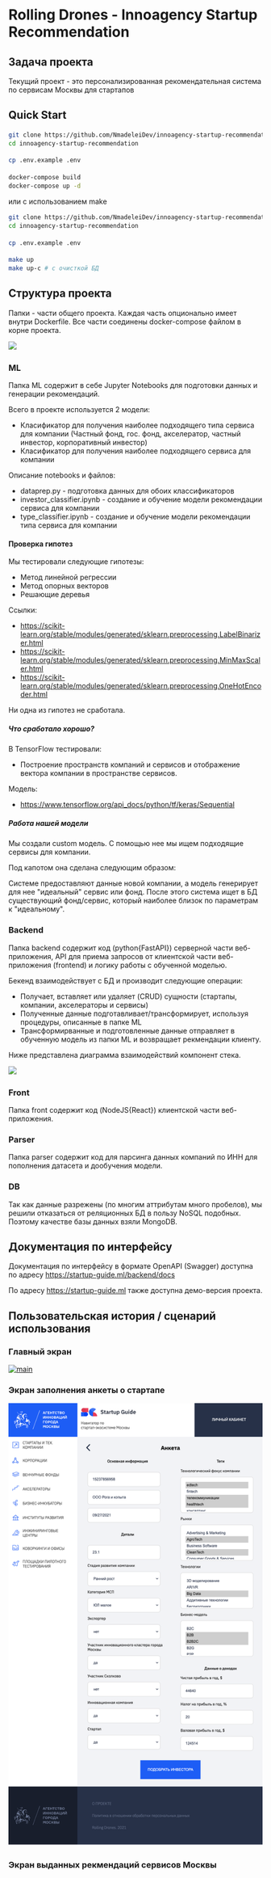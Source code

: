 # Rolling Drones - Innoagency Startup Recommendation

## Задача проекта

Текущий проект - это персонализированная рекомендательная система по сервисам Москвы для стартапов

## Quick Start

```bash
git clone https://github.com/NmadeleiDev/innoagency-startup-recommendation.git
cd innoagency-startup-recommendation

cp .env.example .env

docker-compose build
docker-compose up -d
```

или с использованием make

```bash
git clone https://github.com/NmadeleiDev/innoagency-startup-recommendation.git
cd innoagency-startup-recommendation

cp .env.example .env

make up
make up-c # с очисткой БД
```

## Структура проекта

Папки - части общего проекта. Каждая часть опционально имеет внутри Dockerfile. Все части соединены docker-compose файлом в корне проекта.

[![](https://mermaid.ink/svg/eyJjb2RlIjoiZmxvd2NoYXJ0IExSXG4gICAgVVtVc2VyL0Zyb250XSA8LS0-IEJbQmFja2VuZF1cbiAgICBCPC0tPk1MW01vZGVsXSAgJiBNW01vbmdvREJdICYgUFxuICAgIFBbUGFyc2VyXS0tPk0iLCJtZXJtYWlkIjp7InRoZW1lIjoiZGFyayJ9LCJ1cGRhdGVFZGl0b3IiOmZhbHNlLCJhdXRvU3luYyI6dHJ1ZSwidXBkYXRlRGlhZ3JhbSI6ZmFsc2V9)](https://mermaid-js.github.io/mermaid-live-editor/edit/#eyJjb2RlIjoiZmxvd2NoYXJ0IExSXG4gICAgVVtVc2VyL0Zyb250XSA8LS0-IEJbQmFja2VuZF1cbiAgICBCPC0tPk1MW01vZGVsXSAgJiBNW01vbmdvREJdICYgUFxuICAgIFBbUGFyc2VyXS0tPk0iLCJtZXJtYWlkIjoie1xuICBcInRoZW1lXCI6IFwiZGFya1wiXG59IiwidXBkYXRlRWRpdG9yIjpmYWxzZSwiYXV0b1N5bmMiOnRydWUsInVwZGF0ZURpYWdyYW0iOmZhbHNlfQ)

### ML

Папка ML содержит в себе Jupyter Notebooks для подготовки данных и генерации рекомендаций.

Всего в проекте используется 2 модели:

- Класификатор для получения наиболее подходящего типа сервиса для компании (Частный фонд, гос. фонд, акселератор, частный инвестор, корпоративный инвестор)
- Класификатор для получения наиболее подходящего сервиса для компании

Описание notebooks и файлов:

- dataprep.py - подготовка данных для обоих классификаторов
- investor_classifier.ipynb - создание и обучение модели рекомендации сервиса для компании
- type_classifier.ipynb - создание и обучение модели рекомендации типа сервиса для компании

#### Проверка гипотез

Мы тестировали следующие гипотезы:

- Метод линейной регрессии
- Метод опорных векторов
- Решающие деревья

Ссылки:

- <https://scikit-learn.org/stable/modules/generated/sklearn.preprocessing.LabelBinarizer.html>
- <https://scikit-learn.org/stable/modules/generated/sklearn.preprocessing.MinMaxScaler.html>
- <https://scikit-learn.org/stable/modules/generated/sklearn.preprocessing.OneHotEncoder.html>

Ни одна из гипотез не сработала.

##### Что сработало хорошо?

В TensorFlow тестировали:

- Построение пространств компаний и сервисов и отображение вектора компании в пространстве сервисов.

Модель:

- <https://www.tensorflow.org/api_docs/python/tf/keras/Sequential>

##### Работа нашей модели

Мы создали custom модель. С помощью нее мы ищем подходящие сервисы для компании.

Под капотом она сделана следующим образом:

Системе предоставляют данные новой компании, а модель генерирует для нее "идеальный" сервис или фонд. После этого система ищет в БД существующий фонд/сервис, который наиболее близок по параметрам к "идеальному".

### Backend

Папка backend содержит код (python{FastAPI}) серверной части веб-приложения, API для приема запросов от клиентской части веб-приложения (frontend) и логику работы с обученной моделью.

Бекенд взаимодействует с БД и производит следующие операции:

- Получает, вставляет или удаляет (CRUD) сущности (стартапы, компании, акселераторы и сервисы)
- Полученные данные подготавливает/трансформирует, используя процедуры, описанные в папке ML
- Трансформирванные и подготовленные данные отправляет в обученную модель из папки ML и возвращает рекмендации клиенту.

Ниже представлена диаграмма взаимодействий компонент стека.

[![](https://mermaid.ink/svg/eyJjb2RlIjoiZmxvd2NoYXJ0IFRCXG4gICAgJSUgc3ViZ3JhcGggQmFja2VuZFxuICAgIEZbRnJvbnRdIC0tPnwxLiDQlNCw0L3QvdGL0LUg0YEg0LDQvdC60LXRgtGLfCBCW0JhY2tlbmRdXG4gICAgQiAtLT58NS4g0JLQvtC30LLRgNCw0YIg0YDQtdC60L7QvNC10L3QtNCw0YbQuNC5fCBGXG4gICAgQiA8LS0-fDIuINCX0LDQv9GA0L7RgSDQtNCw0L3QvdGL0YUg0L4g0YHQtdGA0LLQuNGB0LDRhXwgREJcbiAgICBCIDwtLT58My4g0J_RgNC-0YbQtdC00YPRgNCwINC_0L7QtNCz0L7RgtC-0LLQutC4INC00LDQvdC90YvRhXwgUFxuICAgIEIgPC0tPnw0LiDQntGC0L_RgNCw0LLQutCwINC_0L7QtNCz0L7RgtC-0LLQu9C10L3QvdGL0YUg0LTQsNC90L3Ri9GFINCyINC80L7QtNC10LvRjHwgTVxuICAgICUlIGVuZFxuICAgIHN1YmdyYXBoIE1MXG4gICAgUFtTY2lraXQtbGVhcm4gUGlwZWxpbmVzXVxuICAgIE1bVGVuc29yZmxvdyBNb2RlbF1cbiAgICBlbmQiLCJtZXJtYWlkIjp7InRoZW1lIjoiZGFyayJ9LCJ1cGRhdGVFZGl0b3IiOmZhbHNlLCJhdXRvU3luYyI6dHJ1ZSwidXBkYXRlRGlhZ3JhbSI6ZmFsc2V9)](https://mermaid-js.github.io/mermaid-live-editor/edit/#eyJjb2RlIjoiZmxvd2NoYXJ0IFRCXG4gICAgJSUgc3ViZ3JhcGggQmFja2VuZFxuICAgIEZbRnJvbnRdIC0tPnwxLiDQlNCw0L3QvdGL0LUg0YEg0LDQvdC60LXRgtGLfCBCW0JhY2tlbmRdXG4gICAgQiAtLT58NS4g0JLQvtC30LLRgNCw0YIg0YDQtdC60L7QvNC10L3QtNCw0YbQuNC5fCBGXG4gICAgQiA8LS0-fDIuINCX0LDQv9GA0L7RgSDQtNCw0L3QvdGL0YUg0L4g0YHQtdGA0LLQuNGB0LDRhXwgREJcbiAgICBCIDwtLT58My4g0J_RgNC-0YbQtdC00YPRgNCwINC_0L7QtNCz0L7RgtC-0LLQutC4INC00LDQvdC90YvRhXwgUFxuICAgIEIgPC0tPnw0LiDQntGC0L_RgNCw0LLQutCwINC_0L7QtNCz0L7RgtC-0LLQu9C10L3QvdGL0YUg0LTQsNC90L3Ri9GFINCyINC80L7QtNC10LvRjHwgTVxuICAgICUlIGVuZFxuICAgIHN1YmdyYXBoIE1MXG4gICAgUFtTY2lraXQtbGVhcm4gUGlwZWxpbmVzXVxuICAgIE1bVGVuc29yZmxvdyBNb2RlbF1cbiAgICBlbmQiLCJtZXJtYWlkIjoie1xuICBcInRoZW1lXCI6IFwiZGFya1wiXG59IiwidXBkYXRlRWRpdG9yIjpmYWxzZSwiYXV0b1N5bmMiOnRydWUsInVwZGF0ZURpYWdyYW0iOmZhbHNlfQ)

### Front

Папка front содержит код (NodeJS{React}) клиентской части веб-приложения.

### Parser

Папка parser содержит код для парсинга данных компаний по ИНН для пополнения датасета и дообучения модели.

### DB

Так как данные разрежены (по многим аттрибутам много пробелов), мы решили отказаться от реляционных БД в пользу NoSQL подобных. Поэтому качестве базы данных взяли MongoDB.

## Документация по интерфейсу

Документация по интерфейсу в формате OpenAPI (Swagger) доступна по адресу <https://startup-guide.ml/backend/docs>

По адресу <https://startup-guide.ml> также доступна демо-версия проекта.

## Пользовательская история / сценарий использования

### Главный экран

[![main](./images/form1.png)](./images/form1.png)

### Экран заполнения анкеты о стартапе

[![form](./images/frame2.png)](./images/frame2.png)

### Экран выданных рекмендаций сервисов Москвы
